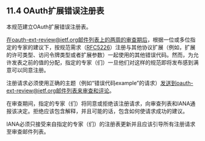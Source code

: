 ## 11.4 OAuth扩展错误注册表

本规范建立OAuth扩展错误注册表。

在oauth-ext-review@ietf.org邮件列表上的两周的审查期后，根据一位或多位指定的专家的建议下，按规范需求（[RFC5226][RFC5226]）注册与其他协议扩展（例如，扩展的许可类型、访问令牌类型或者扩展参数）一起使用的其他错误代码。然而，为允许发表之前的值的分配，指定的专家（们）一旦他们对这样的规范即将发布感到满意可以同意注册。

注册请求必须使用正确的主题（例如“错误代码example”的请求）发送到oauth-ext-review@ietf.org邮件列表来审查和评论。

在审查期间，指定的专家（们）将同意或拒绝该注册请求，向审查列表和IANA通报该决定。拒绝应该包含解释，并且可能的话，包含如何使请求成功的建议。

IANA必须只接受来自指定的专家（们）的注册表更新并且应该引导所有注册请求至审查邮件列表。


[RFC5226]:http://tools.ietf.org/html/rfc5226 "Guidelines for Writing an IANA Considerations Section in RFCs"